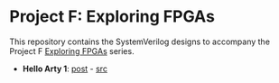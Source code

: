 # Project F: Exploring FPGAs

This repository contains the SystemVerilog designs to accompany the Project F [Exploring FPGAs](https://projectf.io/tags/explore/) series.

* **Hello Arty 1**: [post](https://projectf.io/posts/hello-arty-1/) - [src](hello-arty-1)
